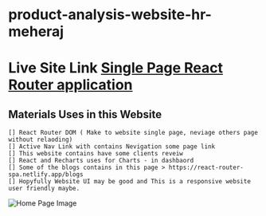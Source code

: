 # product-analysis-website-hr-meheraj
# Live Site Link [Single Page React Router application](https://react-router-spa.netlify.app)

  ## Materials Uses in this Website 
    [] React Router DOM ( Make to website single page, neviage others page without relaoding)
    [] Active Nav Link with contains Nevigation some page link
    [] This website contains have some clients reveiw 
    [] React and Recharts uses for Charts - in dashbaord
    [] Some of the blogs contains in this page > https://react-router-spa.netlify.app/blogs
    [] Hopyfully Website UI may be good and This is a responsive website user friendly maybe.
    
   ![Home Page Image](https://i.ibb.co/PmG2PyJ/download.png)
